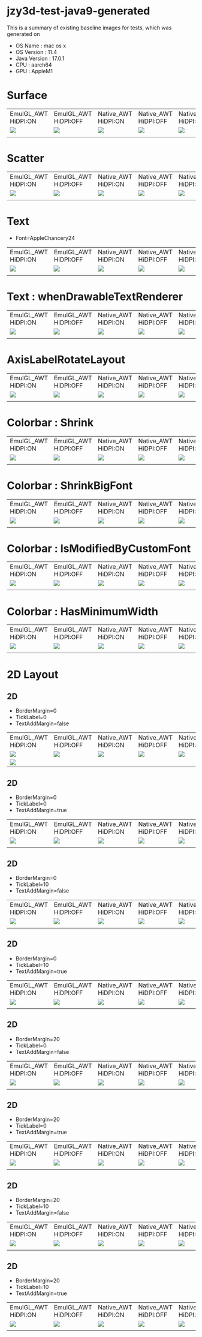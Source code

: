 jzy3d-test-java9-generated
==========================
This is a summary of existing baseline images for tests, which was generated on 
* OS Name : mac os x
* OS Version : 11.4
* Java Version : 17.0.1
* CPU : aarch64
* GPU : AppleM1

# Surface
<table markdown=1>
<tr>
<td>EmulGL_AWT HiDPI:ON</td>
<td>EmulGL_AWT HiDPI:OFF</td>
<td>Native_AWT HiDPI:ON</td>
<td>Native_AWT HiDPI:OFF</td>
<td>Native_Swing HiDPI:ON</td>
<td>Native_Swing HiDPI:OFF</td>
</tr>
<tr>
<td><img src="src/test/resources/macosx_11.4_AppleM1/Surface_EmulGL_AWT_HiDPI=ON.png"></td>
<td><img src="src/test/resources/macosx_11.4_AppleM1/Surface_EmulGL_AWT_HiDPI=OFF.png"></td>
<td><img src="src/test/resources/macosx_11.4_AppleM1/Surface_Native_AWT_HiDPI=ON.png"></td>
<td><img src="src/test/resources/macosx_11.4_AppleM1/Surface_Native_AWT_HiDPI=OFF.png"></td>
<td><img src="src/test/resources/macosx_11.4_AppleM1/Surface_Native_Swing_HiDPI=ON.png"></td>
<td><img src="src/test/resources/macosx_11.4_AppleM1/Surface_Native_Swing_HiDPI=OFF.png"></td>
</tr>
<tr>
<td></td>
<td></td>
<td></td>
<td></td>
<td></td>
<td></td>
</tr>
</table>

# Scatter
<table markdown=1>
<tr>
<td>EmulGL_AWT HiDPI:ON</td>
<td>EmulGL_AWT HiDPI:OFF</td>
<td>Native_AWT HiDPI:ON</td>
<td>Native_AWT HiDPI:OFF</td>
<td>Native_Swing HiDPI:ON</td>
<td>Native_Swing HiDPI:OFF</td>
</tr>
<tr>
<td><img src="src/test/resources/macosx_11.4_AppleM1/Scatter_EmulGL_AWT_HiDPI=ON.png"></td>
<td><img src="src/test/resources/macosx_11.4_AppleM1/Scatter_EmulGL_AWT_HiDPI=OFF.png"></td>
<td><img src="src/test/resources/macosx_11.4_AppleM1/Scatter_Native_AWT_HiDPI=ON.png"></td>
<td><img src="src/test/resources/macosx_11.4_AppleM1/Scatter_Native_AWT_HiDPI=OFF.png"></td>
<td><img src="src/test/resources/macosx_11.4_AppleM1/Scatter_Native_Swing_HiDPI=ON.png"></td>
<td><img src="src/test/resources/macosx_11.4_AppleM1/Scatter_Native_Swing_HiDPI=OFF.png"></td>
</tr>
<tr>
<td></td>
<td></td>
<td></td>
<td></td>
<td></td>
<td></td>
</tr>
</table>

# Text
* Font=AppleChancery24
<table markdown=1>
<tr>
<td>EmulGL_AWT HiDPI:ON</td>
<td>EmulGL_AWT HiDPI:OFF</td>
<td>Native_AWT HiDPI:ON</td>
<td>Native_AWT HiDPI:OFF</td>
<td>Native_Swing HiDPI:ON</td>
<td>Native_Swing HiDPI:OFF</td>
</tr>
<tr>
<td><img src="src/test/resources/macosx_11.4_AppleM1/Text_EmulGL_AWT_HiDPI=ON_Font=AppleChancery24.png"></td>
<td><img src="src/test/resources/macosx_11.4_AppleM1/Text_EmulGL_AWT_HiDPI=OFF_Font=AppleChancery24.png"></td>
<td><img src="src/test/resources/macosx_11.4_AppleM1/Text_Native_AWT_HiDPI=ON_Font=AppleChancery24.png"></td>
<td><img src="src/test/resources/macosx_11.4_AppleM1/Text_Native_AWT_HiDPI=OFF_Font=AppleChancery24.png"></td>
<td><img src="src/test/resources/macosx_11.4_AppleM1/Text_Native_Swing_HiDPI=ON_Font=AppleChancery24.png"></td>
<td><img src="src/test/resources/macosx_11.4_AppleM1/Text_Native_Swing_HiDPI=OFF_Font=AppleChancery24.png"></td>
</tr>
<tr>
<td></td>
<td></td>
<td></td>
<td></td>
<td></td>
<td></td>
</tr>
</table>

# Text : whenDrawableTextRenderer
<table markdown=1>
<tr>
<td>EmulGL_AWT HiDPI:ON</td>
<td>EmulGL_AWT HiDPI:OFF</td>
<td>Native_AWT HiDPI:ON</td>
<td>Native_AWT HiDPI:OFF</td>
<td>Native_Swing HiDPI:ON</td>
<td>Native_Swing HiDPI:OFF</td>
</tr>
<tr>
<td><img src="src/test/resources/macosx_11.4_AppleM1/Text_whenDrawableTextRenderer_EmulGL_AWT_HiDPI=ON.png"></td>
<td><img src="src/test/resources/macosx_11.4_AppleM1/Text_whenDrawableTextRenderer_EmulGL_AWT_HiDPI=OFF.png"></td>
<td><img src="src/test/resources/macosx_11.4_AppleM1/Text_whenDrawableTextRenderer_Native_AWT_HiDPI=ON.png"></td>
<td><img src="src/test/resources/macosx_11.4_AppleM1/Text_whenDrawableTextRenderer_Native_AWT_HiDPI=OFF.png"></td>
<td><img src="src/test/resources/macosx_11.4_AppleM1/Text_whenDrawableTextRenderer_Native_Swing_HiDPI=ON.png"></td>
<td><img src="src/test/resources/macosx_11.4_AppleM1/Text_whenDrawableTextRenderer_Native_Swing_HiDPI=OFF.png"></td>
</tr>
<tr>
<td></td>
<td></td>
<td></td>
<td></td>
<td></td>
<td></td>
</tr>
</table>

# AxisLabelRotateLayout
<table markdown=1>
<tr>
<td>EmulGL_AWT HiDPI:ON</td>
<td>EmulGL_AWT HiDPI:OFF</td>
<td>Native_AWT HiDPI:ON</td>
<td>Native_AWT HiDPI:OFF</td>
<td>Native_Swing HiDPI:ON</td>
<td>Native_Swing HiDPI:OFF</td>
</tr>
<tr>
<td><img src="src/test/resources/macosx_11.4_AppleM1/AxisLabelRotateLayout_EmulGL_AWT_HiDPI=ON.png"></td>
<td><img src="src/test/resources/macosx_11.4_AppleM1/AxisLabelRotateLayout_EmulGL_AWT_HiDPI=OFF.png"></td>
<td><img src="src/test/resources/macosx_11.4_AppleM1/AxisLabelRotateLayout_Native_AWT_HiDPI=ON.png"></td>
<td><img src="src/test/resources/macosx_11.4_AppleM1/AxisLabelRotateLayout_Native_AWT_HiDPI=OFF.png"></td>
<td><img src="src/test/resources/macosx_11.4_AppleM1/AxisLabelRotateLayout_Native_Swing_HiDPI=ON.png"></td>
<td><img src="src/test/resources/macosx_11.4_AppleM1/AxisLabelRotateLayout_Native_Swing_HiDPI=OFF.png"></td>
</tr>
<tr>
<td></td>
<td></td>
<td></td>
<td></td>
<td></td>
<td></td>
</tr>
</table>

# Colorbar : Shrink
<table markdown=1>
<tr>
<td>EmulGL_AWT HiDPI:ON</td>
<td>EmulGL_AWT HiDPI:OFF</td>
<td>Native_AWT HiDPI:ON</td>
<td>Native_AWT HiDPI:OFF</td>
<td>Native_Swing HiDPI:ON</td>
<td>Native_Swing HiDPI:OFF</td>
</tr>
<tr>
<td><img src="src/test/resources/macosx_11.4_AppleM1/Colorbar_Shrink_EmulGL_AWT_HiDPI=ON.png"></td>
<td><img src="src/test/resources/macosx_11.4_AppleM1/Colorbar_Shrink_EmulGL_AWT_HiDPI=OFF.png"></td>
<td><img src="src/test/resources/macosx_11.4_AppleM1/Colorbar_Shrink_Native_AWT_HiDPI=ON.png"></td>
<td><img src="src/test/resources/macosx_11.4_AppleM1/Colorbar_Shrink_Native_AWT_HiDPI=OFF.png"></td>
<td><img src="src/test/resources/macosx_11.4_AppleM1/Colorbar_Shrink_Native_Swing_HiDPI=ON.png"></td>
<td><img src="src/test/resources/macosx_11.4_AppleM1/Colorbar_Shrink_Native_Swing_HiDPI=OFF.png"></td>
</tr>
<tr>
<td></td>
<td></td>
<td></td>
<td></td>
<td></td>
<td></td>
</tr>
</table>

# Colorbar : ShrinkBigFont
<table markdown=1>
<tr>
<td>EmulGL_AWT HiDPI:ON</td>
<td>EmulGL_AWT HiDPI:OFF</td>
<td>Native_AWT HiDPI:ON</td>
<td>Native_AWT HiDPI:OFF</td>
<td>Native_Swing HiDPI:ON</td>
<td>Native_Swing HiDPI:OFF</td>
</tr>
<tr>
<td><img src="src/test/resources/macosx_11.4_AppleM1/Colorbar_ShrinkBigFont_EmulGL_AWT_HiDPI=ON.png"></td>
<td><img src="src/test/resources/macosx_11.4_AppleM1/Colorbar_ShrinkBigFont_EmulGL_AWT_HiDPI=OFF.png"></td>
<td><img src="src/test/resources/macosx_11.4_AppleM1/Colorbar_ShrinkBigFont_Native_AWT_HiDPI=ON.png"></td>
<td><img src="src/test/resources/macosx_11.4_AppleM1/Colorbar_ShrinkBigFont_Native_AWT_HiDPI=OFF.png"></td>
<td><img src="src/test/resources/macosx_11.4_AppleM1/Colorbar_ShrinkBigFont_Native_Swing_HiDPI=ON.png"></td>
<td><img src="src/test/resources/macosx_11.4_AppleM1/Colorbar_ShrinkBigFont_Native_Swing_HiDPI=OFF.png"></td>
</tr>
<tr>
<td></td>
<td></td>
<td></td>
<td></td>
<td></td>
<td></td>
</tr>
</table>

# Colorbar : IsModifiedByCustomFont
<table markdown=1>
<tr>
<td>EmulGL_AWT HiDPI:ON</td>
<td>EmulGL_AWT HiDPI:OFF</td>
<td>Native_AWT HiDPI:ON</td>
<td>Native_AWT HiDPI:OFF</td>
<td>Native_Swing HiDPI:ON</td>
<td>Native_Swing HiDPI:OFF</td>
</tr>
<tr>
<td><img src="src/test/resources/macosx_11.4_AppleM1/Colorbar_IsModifiedByCustomFont_EmulGL_AWT_HiDPI=ON.png"></td>
<td><img src="src/test/resources/macosx_11.4_AppleM1/Colorbar_IsModifiedByCustomFont_EmulGL_AWT_HiDPI=OFF.png"></td>
<td><img src="src/test/resources/macosx_11.4_AppleM1/Colorbar_IsModifiedByCustomFont_Native_AWT_HiDPI=ON.png"></td>
<td><img src="src/test/resources/macosx_11.4_AppleM1/Colorbar_IsModifiedByCustomFont_Native_AWT_HiDPI=OFF.png"></td>
<td><img src="src/test/resources/macosx_11.4_AppleM1/Colorbar_IsModifiedByCustomFont_Native_Swing_HiDPI=ON.png"></td>
<td><img src="src/test/resources/macosx_11.4_AppleM1/Colorbar_IsModifiedByCustomFont_Native_Swing_HiDPI=OFF.png"></td>
</tr>
<tr>
<td></td>
<td></td>
<td></td>
<td></td>
<td></td>
<td></td>
</tr>
</table>

# Colorbar : HasMinimumWidth
<table markdown=1>
<tr>
<td>EmulGL_AWT HiDPI:ON</td>
<td>EmulGL_AWT HiDPI:OFF</td>
<td>Native_AWT HiDPI:ON</td>
<td>Native_AWT HiDPI:OFF</td>
<td>Native_Swing HiDPI:ON</td>
<td>Native_Swing HiDPI:OFF</td>
</tr>
<tr>
<td><img src="src/test/resources/macosx_11.4_AppleM1/Colorbar_HasMinimumWidth_EmulGL_AWT_HiDPI=ON.png"></td>
<td><img src="src/test/resources/macosx_11.4_AppleM1/Colorbar_HasMinimumWidth_EmulGL_AWT_HiDPI=OFF.png"></td>
<td><img src="src/test/resources/macosx_11.4_AppleM1/Colorbar_HasMinimumWidth_Native_AWT_HiDPI=ON.png"></td>
<td><img src="src/test/resources/macosx_11.4_AppleM1/Colorbar_HasMinimumWidth_Native_AWT_HiDPI=OFF.png"></td>
<td><img src="src/test/resources/macosx_11.4_AppleM1/Colorbar_HasMinimumWidth_Native_Swing_HiDPI=ON.png"></td>
<td><img src="src/test/resources/macosx_11.4_AppleM1/Colorbar_HasMinimumWidth_Native_Swing_HiDPI=OFF.png"></td>
</tr>
<tr>
<td></td>
<td></td>
<td></td>
<td></td>
<td></td>
<td></td>
</tr>
</table>

# 2D Layout
## 2D
* BorderMargin=0
* TickLabel=0
* TextAddMargin=false
<table markdown=1>
<tr>
<td>EmulGL_AWT HiDPI:ON</td>
<td>EmulGL_AWT HiDPI:OFF</td>
<td>Native_AWT HiDPI:ON</td>
<td>Native_AWT HiDPI:OFF</td>
<td>Native_Swing HiDPI:ON</td>
<td>Native_Swing HiDPI:OFF</td>
</tr>
<tr>
<td><img src="src/test/resources/macosx_11.4_AppleM1/2D_EmulGL_AWT_HiDPI=ON_BorderMargin=0_TickLabel=0_TextAddMargin=false.png"></td>
<td><img src="src/test/resources/macosx_11.4_AppleM1/2D_EmulGL_AWT_HiDPI=OFF_BorderMargin=0_TickLabel=0_TextAddMargin=false.png"></td>
<td><img src="src/test/resources/macosx_11.4_AppleM1/2D_Native_AWT_HiDPI=ON_BorderMargin=0_TickLabel=0_TextAddMargin=false.png"></td>
<td><img src="src/test/resources/macosx_11.4_AppleM1/2D_Native_AWT_HiDPI=OFF_BorderMargin=0_TickLabel=0_TextAddMargin=false.png"></td>
<td><img src="src/test/resources/macosx_11.4_AppleM1/2D_Native_Swing_HiDPI=ON_BorderMargin=0_TickLabel=0_TextAddMargin=false.png"></td>
<td><img src="src/test/resources/macosx_11.4_AppleM1/2D_Native_Swing_HiDPI=OFF_BorderMargin=0_TickLabel=0_TextAddMargin=false.png"></td>
</tr>
<tr>
<td><img src="target/error-2D_EmulGL_AWT_HiDPI=ON_BorderMargin=0_TickLabel=0_TextAddMargin=false_DIFF.png"></td>
<td></td>
<td></td>
<td></td>
<td></td>
<td></td>
</tr>
</table>

## 2D
* BorderMargin=0
* TickLabel=0
* TextAddMargin=true
<table markdown=1>
<tr>
<td>EmulGL_AWT HiDPI:ON</td>
<td>EmulGL_AWT HiDPI:OFF</td>
<td>Native_AWT HiDPI:ON</td>
<td>Native_AWT HiDPI:OFF</td>
<td>Native_Swing HiDPI:ON</td>
<td>Native_Swing HiDPI:OFF</td>
</tr>
<tr>
<td><img src="src/test/resources/macosx_11.4_AppleM1/2D_EmulGL_AWT_HiDPI=ON_BorderMargin=0_TickLabel=0_TextAddMargin=true.png"></td>
<td><img src="src/test/resources/macosx_11.4_AppleM1/2D_EmulGL_AWT_HiDPI=OFF_BorderMargin=0_TickLabel=0_TextAddMargin=true.png"></td>
<td><img src="src/test/resources/macosx_11.4_AppleM1/2D_Native_AWT_HiDPI=ON_BorderMargin=0_TickLabel=0_TextAddMargin=true.png"></td>
<td><img src="src/test/resources/macosx_11.4_AppleM1/2D_Native_AWT_HiDPI=OFF_BorderMargin=0_TickLabel=0_TextAddMargin=true.png"></td>
<td><img src="src/test/resources/macosx_11.4_AppleM1/2D_Native_Swing_HiDPI=ON_BorderMargin=0_TickLabel=0_TextAddMargin=true.png"></td>
<td><img src="src/test/resources/macosx_11.4_AppleM1/2D_Native_Swing_HiDPI=OFF_BorderMargin=0_TickLabel=0_TextAddMargin=true.png"></td>
</tr>
<tr>
<td></td>
<td></td>
<td></td>
<td></td>
<td></td>
<td></td>
</tr>
</table>

## 2D
* BorderMargin=0
* TickLabel=10
* TextAddMargin=false
<table markdown=1>
<tr>
<td>EmulGL_AWT HiDPI:ON</td>
<td>EmulGL_AWT HiDPI:OFF</td>
<td>Native_AWT HiDPI:ON</td>
<td>Native_AWT HiDPI:OFF</td>
<td>Native_Swing HiDPI:ON</td>
<td>Native_Swing HiDPI:OFF</td>
</tr>
<tr>
<td><img src="src/test/resources/macosx_11.4_AppleM1/2D_EmulGL_AWT_HiDPI=ON_BorderMargin=0_TickLabel=10_TextAddMargin=false.png"></td>
<td><img src="src/test/resources/macosx_11.4_AppleM1/2D_EmulGL_AWT_HiDPI=OFF_BorderMargin=0_TickLabel=10_TextAddMargin=false.png"></td>
<td><img src="src/test/resources/macosx_11.4_AppleM1/2D_Native_AWT_HiDPI=ON_BorderMargin=0_TickLabel=10_TextAddMargin=false.png"></td>
<td><img src="src/test/resources/macosx_11.4_AppleM1/2D_Native_AWT_HiDPI=OFF_BorderMargin=0_TickLabel=10_TextAddMargin=false.png"></td>
<td><img src="src/test/resources/macosx_11.4_AppleM1/2D_Native_Swing_HiDPI=ON_BorderMargin=0_TickLabel=10_TextAddMargin=false.png"></td>
<td><img src="src/test/resources/macosx_11.4_AppleM1/2D_Native_Swing_HiDPI=OFF_BorderMargin=0_TickLabel=10_TextAddMargin=false.png"></td>
</tr>
<tr>
<td></td>
<td></td>
<td></td>
<td></td>
<td></td>
<td></td>
</tr>
</table>

## 2D
* BorderMargin=0
* TickLabel=10
* TextAddMargin=true
<table markdown=1>
<tr>
<td>EmulGL_AWT HiDPI:ON</td>
<td>EmulGL_AWT HiDPI:OFF</td>
<td>Native_AWT HiDPI:ON</td>
<td>Native_AWT HiDPI:OFF</td>
<td>Native_Swing HiDPI:ON</td>
<td>Native_Swing HiDPI:OFF</td>
</tr>
<tr>
<td><img src="src/test/resources/macosx_11.4_AppleM1/2D_EmulGL_AWT_HiDPI=ON_BorderMargin=0_TickLabel=10_TextAddMargin=true.png"></td>
<td><img src="src/test/resources/macosx_11.4_AppleM1/2D_EmulGL_AWT_HiDPI=OFF_BorderMargin=0_TickLabel=10_TextAddMargin=true.png"></td>
<td><img src="src/test/resources/macosx_11.4_AppleM1/2D_Native_AWT_HiDPI=ON_BorderMargin=0_TickLabel=10_TextAddMargin=true.png"></td>
<td><img src="src/test/resources/macosx_11.4_AppleM1/2D_Native_AWT_HiDPI=OFF_BorderMargin=0_TickLabel=10_TextAddMargin=true.png"></td>
<td><img src="src/test/resources/macosx_11.4_AppleM1/2D_Native_Swing_HiDPI=ON_BorderMargin=0_TickLabel=10_TextAddMargin=true.png"></td>
<td><img src="src/test/resources/macosx_11.4_AppleM1/2D_Native_Swing_HiDPI=OFF_BorderMargin=0_TickLabel=10_TextAddMargin=true.png"></td>
</tr>
<tr>
<td></td>
<td></td>
<td></td>
<td></td>
<td></td>
<td></td>
</tr>
</table>

## 2D
* BorderMargin=20
* TickLabel=0
* TextAddMargin=false
<table markdown=1>
<tr>
<td>EmulGL_AWT HiDPI:ON</td>
<td>EmulGL_AWT HiDPI:OFF</td>
<td>Native_AWT HiDPI:ON</td>
<td>Native_AWT HiDPI:OFF</td>
<td>Native_Swing HiDPI:ON</td>
<td>Native_Swing HiDPI:OFF</td>
</tr>
<tr>
<td><img src="src/test/resources/macosx_11.4_AppleM1/2D_EmulGL_AWT_HiDPI=ON_BorderMargin=20_TickLabel=0_TextAddMargin=false.png"></td>
<td><img src="src/test/resources/macosx_11.4_AppleM1/2D_EmulGL_AWT_HiDPI=OFF_BorderMargin=20_TickLabel=0_TextAddMargin=false.png"></td>
<td><img src="src/test/resources/macosx_11.4_AppleM1/2D_Native_AWT_HiDPI=ON_BorderMargin=20_TickLabel=0_TextAddMargin=false.png"></td>
<td><img src="src/test/resources/macosx_11.4_AppleM1/2D_Native_AWT_HiDPI=OFF_BorderMargin=20_TickLabel=0_TextAddMargin=false.png"></td>
<td><img src="src/test/resources/macosx_11.4_AppleM1/2D_Native_Swing_HiDPI=ON_BorderMargin=20_TickLabel=0_TextAddMargin=false.png"></td>
<td><img src="src/test/resources/macosx_11.4_AppleM1/2D_Native_Swing_HiDPI=OFF_BorderMargin=20_TickLabel=0_TextAddMargin=false.png"></td>
</tr>
<tr>
<td></td>
<td></td>
<td></td>
<td></td>
<td></td>
<td></td>
</tr>
</table>

## 2D
* BorderMargin=20
* TickLabel=0
* TextAddMargin=true
<table markdown=1>
<tr>
<td>EmulGL_AWT HiDPI:ON</td>
<td>EmulGL_AWT HiDPI:OFF</td>
<td>Native_AWT HiDPI:ON</td>
<td>Native_AWT HiDPI:OFF</td>
<td>Native_Swing HiDPI:ON</td>
<td>Native_Swing HiDPI:OFF</td>
</tr>
<tr>
<td><img src="src/test/resources/macosx_11.4_AppleM1/2D_EmulGL_AWT_HiDPI=ON_BorderMargin=20_TickLabel=0_TextAddMargin=true.png"></td>
<td><img src="src/test/resources/macosx_11.4_AppleM1/2D_EmulGL_AWT_HiDPI=OFF_BorderMargin=20_TickLabel=0_TextAddMargin=true.png"></td>
<td><img src="src/test/resources/macosx_11.4_AppleM1/2D_Native_AWT_HiDPI=ON_BorderMargin=20_TickLabel=0_TextAddMargin=true.png"></td>
<td><img src="src/test/resources/macosx_11.4_AppleM1/2D_Native_AWT_HiDPI=OFF_BorderMargin=20_TickLabel=0_TextAddMargin=true.png"></td>
<td><img src="src/test/resources/macosx_11.4_AppleM1/2D_Native_Swing_HiDPI=ON_BorderMargin=20_TickLabel=0_TextAddMargin=true.png"></td>
<td><img src="src/test/resources/macosx_11.4_AppleM1/2D_Native_Swing_HiDPI=OFF_BorderMargin=20_TickLabel=0_TextAddMargin=true.png"></td>
</tr>
<tr>
<td></td>
<td></td>
<td></td>
<td></td>
<td></td>
<td></td>
</tr>
</table>

## 2D
* BorderMargin=20
* TickLabel=10
* TextAddMargin=false
<table markdown=1>
<tr>
<td>EmulGL_AWT HiDPI:ON</td>
<td>EmulGL_AWT HiDPI:OFF</td>
<td>Native_AWT HiDPI:ON</td>
<td>Native_AWT HiDPI:OFF</td>
<td>Native_Swing HiDPI:ON</td>
<td>Native_Swing HiDPI:OFF</td>
</tr>
<tr>
<td><img src="src/test/resources/macosx_11.4_AppleM1/2D_EmulGL_AWT_HiDPI=ON_BorderMargin=20_TickLabel=10_TextAddMargin=false.png"></td>
<td><img src="src/test/resources/macosx_11.4_AppleM1/2D_EmulGL_AWT_HiDPI=OFF_BorderMargin=20_TickLabel=10_TextAddMargin=false.png"></td>
<td><img src="src/test/resources/macosx_11.4_AppleM1/2D_Native_AWT_HiDPI=ON_BorderMargin=20_TickLabel=10_TextAddMargin=false.png"></td>
<td><img src="src/test/resources/macosx_11.4_AppleM1/2D_Native_AWT_HiDPI=OFF_BorderMargin=20_TickLabel=10_TextAddMargin=false.png"></td>
<td><img src="src/test/resources/macosx_11.4_AppleM1/2D_Native_Swing_HiDPI=ON_BorderMargin=20_TickLabel=10_TextAddMargin=false.png"></td>
<td><img src="src/test/resources/macosx_11.4_AppleM1/2D_Native_Swing_HiDPI=OFF_BorderMargin=20_TickLabel=10_TextAddMargin=false.png"></td>
</tr>
<tr>
<td></td>
<td></td>
<td></td>
<td></td>
<td></td>
<td></td>
</tr>
</table>

## 2D
* BorderMargin=20
* TickLabel=10
* TextAddMargin=true
<table markdown=1>
<tr>
<td>EmulGL_AWT HiDPI:ON</td>
<td>EmulGL_AWT HiDPI:OFF</td>
<td>Native_AWT HiDPI:ON</td>
<td>Native_AWT HiDPI:OFF</td>
<td>Native_Swing HiDPI:ON</td>
<td>Native_Swing HiDPI:OFF</td>
</tr>
<tr>
<td><img src="src/test/resources/macosx_11.4_AppleM1/2D_EmulGL_AWT_HiDPI=ON_BorderMargin=20_TickLabel=10_TextAddMargin=true.png"></td>
<td><img src="src/test/resources/macosx_11.4_AppleM1/2D_EmulGL_AWT_HiDPI=OFF_BorderMargin=20_TickLabel=10_TextAddMargin=true.png"></td>
<td><img src="src/test/resources/macosx_11.4_AppleM1/2D_Native_AWT_HiDPI=ON_BorderMargin=20_TickLabel=10_TextAddMargin=true.png"></td>
<td><img src="src/test/resources/macosx_11.4_AppleM1/2D_Native_AWT_HiDPI=OFF_BorderMargin=20_TickLabel=10_TextAddMargin=true.png"></td>
<td><img src="src/test/resources/macosx_11.4_AppleM1/2D_Native_Swing_HiDPI=ON_BorderMargin=20_TickLabel=10_TextAddMargin=true.png"></td>
<td><img src="src/test/resources/macosx_11.4_AppleM1/2D_Native_Swing_HiDPI=OFF_BorderMargin=20_TickLabel=10_TextAddMargin=true.png"></td>
</tr>
<tr>
<td></td>
<td></td>
<td></td>
<td></td>
<td></td>
<td></td>
</tr>
</table>

